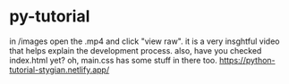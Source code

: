 # py-tutorial
in /images open the .mp4 and click "view raw". it is a very insghtful video that helps explain the development process. also, have you checked index.html yet? oh, main.css has some stuff in there too.
https://python-tutorial-stygian.netlify.app/